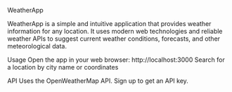 WeatherApp

WeatherApp is a simple and intuitive application that provides weather information for any location.
It uses modern web technologies and reliable weather APIs to suggest current weather conditions, forecasts, and other meteorological data.

Usage
Open the app in your web browser: http://localhost:3000
Search for a location by city name or coordinates

API
Uses the OpenWeatherMap API. Sign up to get an API key.
